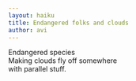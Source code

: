 ```yaml
---
layout: haiku
title: Endangered folks and clouds
author: avi
---
```


Endangered species<br>
Making clouds fly off somewhere<br>
with parallel stuff.<br>